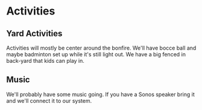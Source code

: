 # Activities

## Yard Activities

Activities will mostly be center around the bonfire.  We'll have bocce ball and maybe badminton set up while it's still light out.  We have a big fenced in back-yard that kids can play in.  

## Music

We'll probably have some music going.  If you have a Sonos speaker bring it and we'll connect it to our system.
